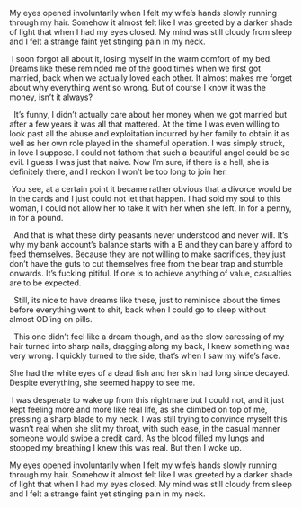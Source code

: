 My eyes opened involuntarily when I felt my wife’s hands slowly running through my hair. Somehow it almost felt like I was greeted by a darker shade of light that when I had my eyes closed. My mind was still cloudy from sleep and I felt a strange faint yet stinging pain in my neck.

 I soon forgot all about it, losing myself in the warm comfort of my bed. Dreams like these reminded me of the good times when we first got married, back when we actually loved each other. It almost makes me forget about why everything went so wrong. But of course I know it was the money, isn’t it always?

  It’s funny, I didn’t actually care about her money when we got married but after a few years it was all that mattered. At the time I was even willing to look past all the abuse and exploitation incurred by her family to obtain it as well as her own role played in the shameful operation. I was simply struck, in love I suppose. I could not fathom that such a beautiful angel could be so evil. I guess I was just that naive. Now I’m sure, if there is a hell, she is definitely there, and I reckon I won’t be too long to join her.

 You see, at a certain point it became rather obvious that a divorce would be in the cards and I just could not let that happen. I had sold my soul to this woman, I could not allow her to take it with her when she left. In for a penny, in for a pound.

  And that is what these dirty peasants never understood and never will. It’s why my bank account’s balance starts with a B and they can barely afford to feed themselves. Because they are not willing to make sacrifices, they just don’t have the guts to cut themselves free from the bear trap and stumble onwards. It’s fucking pitiful. If one is to achieve anything of value, casualties are to be expected.

  Still, its nice to have dreams like these, just to reminisce about the times before everything went to shit, back when I could go to sleep without almost OD’ing on pills. 

  This one didn’t feel like a dream though, and as the slow caressing of my hair turned into sharp nails, dragging along my back, I knew something was very wrong. I quickly turned to the side, that’s when I saw my wife’s face. 

She had the white eyes of a dead fish and her skin had long since decayed. Despite everything, she seemed happy to see me.

 I was desperate to wake up from this nightmare but I could not, and it just kept feeling more and more like real life, as she climbed on top of me, pressing a sharp blade to my neck. I was still trying to convince myself this wasn’t real when she slit my throat, with such ease, in the casual manner someone would swipe a credit card. As the blood filled my lungs and stopped my breathing I knew this was real. But then I woke up.

My eyes opened involuntarily when I felt my wife’s hands slowly running through my hair. Somehow it almost felt like I was greeted by a darker shade of light that when I had my eyes closed. My mind was still cloudy from sleep and I felt a strange faint yet stinging pain in my neck.